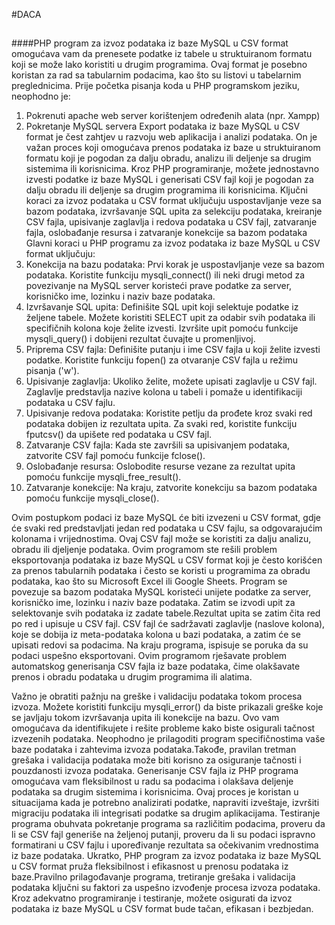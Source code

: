 #DACA

##


####PHP program za izvoz podataka iz baze MySQL u CSV format omogućava vam da prenesete podatke iz tabele u struktuiranom formatu koji se može lako koristiti u drugim programima. Ovaj format je posebno koristan za rad sa tabularnim podacima, kao što su listovi u tabelarnim preglednicima.
Prije početka pisanja koda u PHP programskom jeziku, neophodno je:
1.	Pokrenuti apache web server korištenjem određenih alata (npr. Xampp)
2.	Pokretanje MySQL servera 
Export podataka iz baze MySQL u CSV format je čest zahtjev u razvoju web aplikacija i analizi podataka. On je važan proces koji omogućava prenos podataka iz baze u struktuiranom formatu koji je pogodan za dalju obradu, analizu ili deljenje sa drugim sistemima ili korisnicima.
Kroz PHP programiranje, možete jednostavno izvesti podatke iz baze MySQL i generisati CSV fajl koji je pogodan za dalju obradu ili deljenje sa drugim programima ili korisnicima.
Ključni koraci za izvoz podataka u CSV format uključuju uspostavljanje veze sa bazom podataka, izvršavanje SQL upita za selekciju podataka, kreiranje CSV fajla, upisivanje zaglavlja i redova podataka u CSV fajl, zatvaranje fajla, oslobađanje resursa i zatvaranje konekcije sa bazom podataka
Glavni koraci u PHP programu za izvoz podataka iz baze MySQL u CSV format uključuju:
1.	Konekcija na bazu podataka: Prvi korak je uspostavljanje veze sa bazom podataka. Koristite funkciju mysqli_connect() ili neki drugi metod za povezivanje na MySQL server koristeći prave podatke za server, korisničko ime, lozinku i naziv baze podataka.
2.	Izvršavanje SQL upita: Definišite SQL upit koji selektuje podatke iz željene tabele. Možete koristiti SELECT upit za odabir svih podataka ili specifičnih kolona koje želite izvesti. Izvršite upit pomoću funkcije mysqli_query() i dobijeni rezultat čuvajte u promenljivoj.
3.	Priprema CSV fajla: Definišite putanju i ime CSV fajla u koji želite izvesti podatke. Koristite funkciju fopen() za otvaranje CSV fajla u režimu pisanja ('w').
4.	Upisivanje zaglavlja: Ukoliko želite, možete upisati zaglavlje u CSV fajl. Zaglavlje predstavlja nazive kolona u tabeli i pomaže u identifikaciji podataka u CSV fajlu.
5.	Upisivanje redova podataka: Koristite petlju da prođete kroz svaki red podataka dobijen iz rezultata upita. Za svaki red, koristite funkciju fputcsv() da upišete red podataka u CSV fajl.
6.	Zatvaranje CSV fajla: Kada ste završili sa upisivanjem podataka, zatvorite CSV fajl pomoću funkcije fclose().
7.	Oslobađanje resursa: Oslobodite resurse vezane za rezultat upita pomoću funkcije mysqli_free_result().
8.	Zatvaranje konekcije: Na kraju, zatvorite konekciju sa bazom podataka pomoću funkcije mysqli_close().

Ovim postupkom podaci iz baze MySQL će biti izvezeni u CSV format, gdje će svaki red predstavljati jedan red podataka u CSV fajlu, sa odgovarajućim kolonama i vrijednostima. Ovaj CSV fajl može se koristiti za dalju analizu, obradu ili djeljenje podataka.
Ovim programom ste rešili problem eksportovanja podataka iz baze MySQL u CSV format koji je često korišćen za prenos tabularnih podataka i često se koristi u programima za obradu podataka, kao što su Microsoft Excel ili Google Sheets.
Program se povezuje sa bazom podataka MySQL koristeći unijete podatke za server, korisničko ime, lozinku i naziv baze podataka. Zatim se izvodi upit za selektovanje svih podataka iz zadate tabele.Rezultat upita se zatim čita red po red i upisuje u CSV fajl.
CSV fajl će sadržavati zaglavlje (naslove kolona), koje se dobija iz meta-podataka kolona u bazi podataka, a zatim će se upisati redovi sa podacima.
Na kraju programa, ispisuje se poruka da su podaci uspešno eksportovani.
Ovim programom rješavate problem automatskog generisanja CSV fajla iz baze podataka, čime olakšavate prenos i obradu podataka u drugim programima ili alatima.



Važno je obratiti pažnju na greške i validaciju podataka tokom procesa izvoza. Možete koristiti funkciju mysqli_error() da biste prikazali greške koje se javljaju tokom izvršavanja upita ili konekcije na bazu. Ovo vam omogućava da identifikujete i rešite probleme kako biste osigurali tačnost izvezenih podataka.
Neophodno je prilagoditi program specifičnostima vaše baze podataka i zahtevima izvoza podataka.Takođe, pravilan tretman grešaka i validacija podataka može biti korisno za osiguranje tačnosti i pouzdanosti izvoza podataka.
Generisanje CSV fajla iz PHP programa omogućava vam fleksibilnost u radu sa podacima i olakšava deljenje podataka sa drugim sistemima i korisnicima. Ovaj proces je koristan u situacijama kada je potrebno analizirati podatke, napraviti izveštaje, izvršiti migraciju podataka ili integrisati podatke sa drugim aplikacijama.
Testiranje programa obuhvata pokretanje programa sa različitim podacima, proveru da li se CSV fajl generiše na željenoj putanji, proveru da li su podaci ispravno formatirani u CSV fajlu i upoređivanje rezultata sa očekivanim vrednostima iz baze podataka.
Ukratko, PHP program za izvoz podataka iz baze MySQL u CSV format pruža fleksibilnost i efikasnost u prenosu podataka iz baze.Pravilno prilagođavanje programa, tretiranje grešaka i validacija podataka ključni su faktori za uspešno izvođenje procesa izvoza podataka.
Kroz adekvatno programiranje i testiranje, možete osigurati da izvoz podataka iz baze MySQL u CSV format bude tačan, efikasan i bezbjedan.
